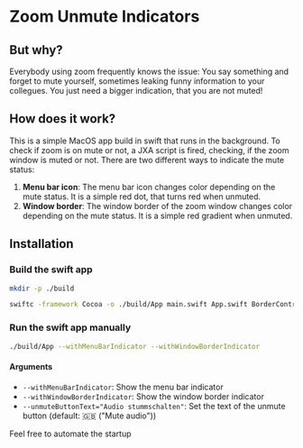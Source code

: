 # Zoom Unmute Indicators

## But why?

Everybody using zoom frequently knows the issue: You say something and forget to mute yourself, sometimes leaking funny information to your collegues.
You just need a bigger indication, that you are not muted!

## How does it work?

This is a simple MacOS app build in swift that runs in the background. To check if zoom is on mute or not, a JXA script is fired, checking, if the zoom window is muted or not. There are two different ways to indicate the mute status:

1. **Menu bar icon**: The menu bar icon changes color depending on the mute status. It is a simple red dot, that turns red when unmuted.
2. **Window border**: The window border of the zoom window changes color depending on the mute status. It is a simple red gradient when unmuted.

## Installation

### Build the swift app

```bash
mkdir -p ./build
```

```bash
swiftc -framework Cocoa -o ./build/App main.swift App.swift BorderController.swift MenuBarMutable.swift WindowBorderMutable.swift
```

### Run the swift app manually

```bash
./build/App --withMenuBarIndicator --withWindowBorderIndicator
```

#### Arguments

- `--withMenuBarIndicator`: Show the menu bar indicator
- `--withWindowBorderIndicator`: Show the window border indicator
- `--unmuteButtonText="Audio stummschalten"`: Set the text of the unmute button (default: 🇬🇧 ("Mute audio"))

Feel free to automate the startup
